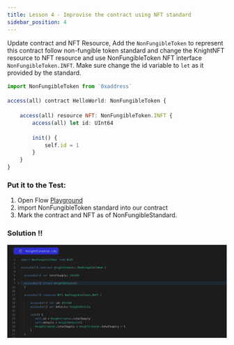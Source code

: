 ```yaml
---
title: Lesson 4 - Improvise the contract using NFT standard
sidebar_position: 4
---
```


Update contract and NFT Resource, Add the `NonFungibleToken` to represent this contract follow non-fungible token standard and change the KnightNFT resource to NFT resource and use NonFungibleToken NFT interface `NonFungibleToken.INFT`. Make sure change the id variable to `let` as it provided by the standard.

```jsx
import NonFungibleToken from `0xaddress`

access(all) contract HelloWorld: NonFungibleToken {

    access(all) resource NFT: NonFungibleToken.INFT {
        access(all) let id: UInt64

        init() {
            self.id = 1
        }
    }
}
```

### **Put it to the Test:**

1. Open Flow [Playground](https://play.flow.com/)
2. import NonFungibleToken standard into our contract
3. Mark the contract and NFT as of NonFungibleStandard.

### Solution !!

![Alt text](image-3.png)
